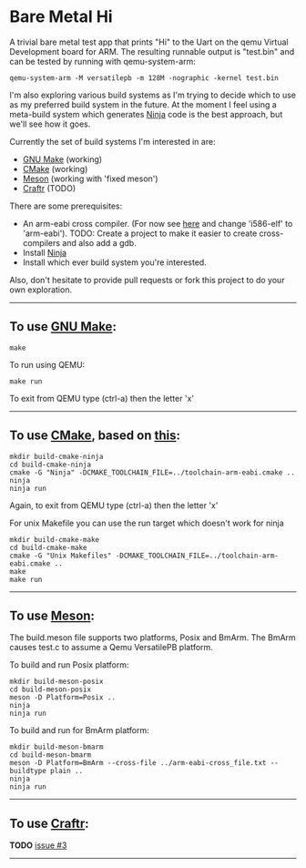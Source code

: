 # Bare Metal Hi

A trivial bare metal test app that prints "Hi" to the Uart on the qemu Virtual
Development board for ARM. The resulting runnable output is "test.bin" and can
be tested by running with qemu-system-arm:
```
qemu-system-arm -M versatilepb -m 128M -nographic -kernel test.bin
```
I'm also exploring various build systems as I'm trying to decide which to use
as my preferred build system in the future. At the moment I feel using a
meta-build system which generates [Ninja](https://martine.github.io/ninja/) code
is the best approach, but we'll see how it goes.

Currently the set of build systems I'm interested in are:
* [GNU Make](https://www.gnu.org/software/make/) (working)
* [CMake](https://cmake.org) (working)
* [Meson](https://mesonbuild.com) (working with 'fixed meson')
* [Craftr](https://github.com/craftr-build/craftr) (TODO)

There are some prerequisites:
* An arm-eabi cross compiler. (For now see [here](https://github.com/winksaville/sortie-dopsys-myos)
and change 'i586-elf' to 'arm-eabi'). TODO: Create a project to make it easier to create
cross-compilers and also add a gdb.
* Install [Ninja](https://martine.github.io/ninja/)
* Install which ever build system you're interested.

Also, don't hesitate to provide pull requests or fork this project to
do your own exploration.
___
## To use [GNU Make](https://www.gnu.org/software/make/):
```
make
```
To run using QEMU:
```
make run
```
To exit from QEMU type (ctrl-a) then the letter 'x'
___
## To use [CMake](https://cmake.org/), based on [this](http://www.valvers.com/open-software/raspberry-pi/step03-bare-metal-programming-in-c-pt3/):
```
mkdir build-cmake-ninja
cd build-cmake-ninja
cmake -G "Ninja" -DCMAKE_TOOLCHAIN_FILE=../toolchain-arm-eabi.cmake ..
ninja
ninja run
```
Again, to exit from QEMU type (ctrl-a) then the letter 'x'

For unix Makefile you can use the run target which doesn't work for ninja
```
mkdir build-cmake-make
cd build-cmake-make
cmake -G "Unix Makefiles" -DCMAKE_TOOLCHAIN_FILE=../toolchain-arm-eabi.cmake ..
make
make run
```
___
## To use [Meson](https://mesonbuild.com):
The build.meson file supports two platforms, Posix and BmArm.
The BmArm causes test.c to assume a Qemu VersatilePB platform.

To build and run Posix platform:
```
mkdir build-meson-posix
cd build-meson-posix
meson -D Platform=Posix ..
ninja
ninja run
```
To build and run for BmArm platform:
```
mkdir build-meson-bmarm
cd build-meson-bmarm
meson -D Platform=BmArm --cross-file ../arm-eabi-cross_file.txt --buildtype plain ..
ninja
ninja run
```
___
## To use [Craftr](https://github.com/craftr-build/craftr):
**TODO** [issue #3](https://github.com/winksaville/baremetal-hi/issues/3)
___
